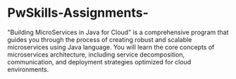 # PwSkills-Assignments-
 "Building MicroServices in Java for Cloud" is a comprehensive program that guides you through the process of creating robust and scalable microservices using Java  language. You will learn the core concepts of microservices architecture, including service decomposition, communication, and deployment strategies optimized for cloud environments.
